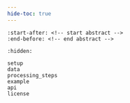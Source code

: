```yaml
---
hide-toc: true
---
```


```{include} ../../README.md
:start-after: <!-- start abstract -->
:end-before: <!-- end abstract -->
```

```{toctree}
:hidden:

setup
data
processing_steps
example
api
license
```
